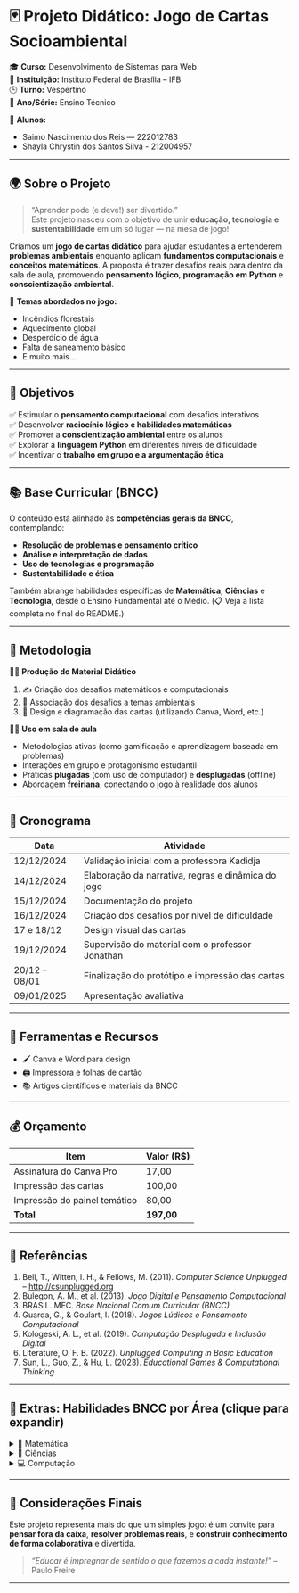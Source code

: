 # 🃏 Projeto Didático: Jogo de Cartas Socioambiental

🎓 **Curso:** Desenvolvimento de Sistemas para Web  
🏫 **Instituição:** Instituto Federal de Brasília – IFB  
🕒 **Turno:** Vespertino  
📅 **Ano/Série:** Ensino Técnico  

👥 **Alunos:**  
- Saimo Nascimento dos Reis — 222012783  
- Shayla Chrystin dos Santos Silva - 212004957

---

## 🌍 Sobre o Projeto

> “Aprender pode (e deve!) ser divertido.”  
Este projeto nasceu com o objetivo de unir **educação, tecnologia e sustentabilidade** em um só lugar — na mesa de jogo!

Criamos um **jogo de cartas didático** para ajudar estudantes a entenderem **problemas ambientais** enquanto aplicam **fundamentos computacionais** e **conceitos matemáticos**. A proposta é trazer desafios reais para dentro da sala de aula, promovendo **pensamento lógico**, **programação em Python** e **conscientização ambiental**.

🎯 **Temas abordados no jogo:**  
- Incêndios florestais  
- Aquecimento global  
- Desperdício de água  
- Falta de saneamento básico  
- E muito mais...

---

## 🎯 Objetivos

✅ Estimular o **pensamento computacional** com desafios interativos  
✅ Desenvolver **raciocínio lógico e habilidades matemáticas**  
✅ Promover a **conscientização ambiental** entre os alunos  
✅ Explorar a **linguagem Python** em diferentes níveis de dificuldade  
✅ Incentivar o **trabalho em grupo e a argumentação ética**

---

## 📚 Base Curricular (BNCC)

O conteúdo está alinhado às **competências gerais da BNCC**, contemplando:

- **Resolução de problemas e pensamento crítico**  
- **Análise e interpretação de dados**  
- **Uso de tecnologias e programação**  
- **Sustentabilidade e ética**  

Também abrange habilidades específicas de **Matemática**, **Ciências** e **Tecnologia**, desde o Ensino Fundamental até o Médio. (📋 Veja a lista completa no final do README.)

---

## 🧠 Metodologia

👨‍🏫 **Produção do Material Didático**
1. ✍️ Criação dos desafios matemáticos e computacionais
2. 🌱 Associação dos desafios a temas ambientais
3. 🎨 Design e diagramação das cartas (utilizando Canva, Word, etc.)

👩‍🏫 **Uso em sala de aula**
- Metodologias ativas (como gamificação e aprendizagem baseada em problemas)
- Interações em grupo e protagonismo estudantil
- Práticas **plugadas** (com uso de computador) e **desplugadas** (offline)
- Abordagem **freiriana**, conectando o jogo à realidade dos alunos

---

## 📅 Cronograma

| Data        | Atividade                                                                 |
|-------------|---------------------------------------------------------------------------|
| 12/12/2024  | Validação inicial com a professora Kadidja                                |
| 14/12/2024  | Elaboração da narrativa, regras e dinâmica do jogo                        |
| 15/12/2024  | Documentação do projeto                                                   |
| 16/12/2024  | Criação dos desafios por nível de dificuldade                            |
| 17 e 18/12  | Design visual das cartas                                                  |
| 19/12/2024  | Supervisão do material com o professor Jonathan                           |
| 20/12 – 08/01 | Finalização do protótipo e impressão das cartas                         |
| 09/01/2025  | Apresentação avaliativa                                                   |

---

## 🧰 Ferramentas e Recursos

- 🖌️ Canva e Word para design
- 🖨️ Impressora e folhas de cartão
- 📚 Artigos científicos e materiais da BNCC

---

## 💰 Orçamento

| Item                          | Valor (R$) |
|-------------------------------|------------|
| Assinatura do Canva Pro       | 17,00      |
| Impressão das cartas          | 100,00     |
| Impressão do painel temático  | 80,00      |
| **Total**                     | **197,00** |

---

## 🔗 Referências

1. Bell, T., Witten, I. H., & Fellows, M. (2011). *Computer Science Unplugged* – http://csunplugged.org  
2. Bulegon, A. M., et al. (2013). *Jogo Digital e Pensamento Computacional*  
3. BRASIL. MEC. *Base Nacional Comum Curricular (BNCC)*  
4. Guarda, G., & Goulart, I. (2018). *Jogos Lúdicos e Pensamento Computacional*  
5. Kologeski, A. L., et al. (2019). *Computação Desplugada e Inclusão Digital*  
6. Literature, O. F. B. (2022). *Unplugged Computing in Basic Education*  
7. Sun, L., Guo, Z., & Hu, L. (2023). *Educational Games & Computational Thinking*

---

## 🧩 Extras: Habilidades BNCC por Área (clique para expandir)

<details>
<summary>📐 Matemática</summary>

- EF05MA12: Quatro operações  
- EF06MA18: Análise e interpretação de dados  
- EF07MA14: Teoria dos conjuntos  
- EF08MA25: Funções exponenciais
- 

</details>

<details>
<summary>🌱 Ciências</summary>

- EF05CI08: Uso sustentável da água  
- EF06CI09: Práticas de preservação ambiental  
- EF09CI10: Impactos socioambientais do desperdício  


</details>

<details>
<summary>💻 Computação</summary>

- EF06TEC01: Decomposição de problemas  
- EF09TEC04: Criação de algoritmos  
- EMTEC03: Programação aplicada à vida real
- 

</details>

---

## 🚀 Considerações Finais

Este projeto representa mais do que um simples jogo: é um convite para **pensar fora da caixa**, **resolver problemas reais**, e **construir conhecimento de forma colaborativa** e divertida.

> _“Educar é impregnar de sentido o que fazemos a cada instante!”_ – Paulo Freire  

---
